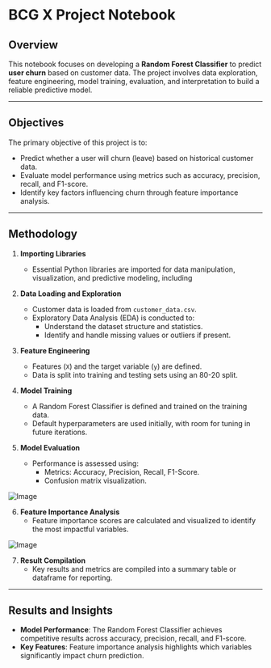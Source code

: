 # BCG X Project Notebook

## Overview
This notebook focuses on developing a **Random Forest Classifier** to predict **user churn** based on customer data. The project involves data exploration, feature engineering, model training, evaluation, and interpretation to build a reliable predictive model.

---

## Objectives
The primary objective of this project is to:
- Predict whether a user will churn (leave) based on historical customer data.
- Evaluate model performance using metrics such as accuracy, precision, recall, and F1-score.
- Identify key factors influencing churn through feature importance analysis.

---

## Methodology

1. **Importing Libraries**
   - Essential Python libraries are imported for data manipulation, visualization, and predictive modeling, including

2. **Data Loading and Exploration**
   - Customer data is loaded from `customer_data.csv`.
   - Exploratory Data Analysis (EDA) is conducted to:
     - Understand the dataset structure and statistics.
     - Identify and handle missing values or outliers if present.

3. **Feature Engineering**
   - Features (`X`) and the target variable (`y`) are defined.
   - Data is split into training and testing sets using an 80-20 split.

4. **Model Training**
   - A Random Forest Classifier is defined and trained on the training data.
   - Default hyperparameters are used initially, with room for tuning in future iterations.

5. **Model Evaluation**
   - Performance is assessed using:
     - Metrics: Accuracy, Precision, Recall, F1-Score.
     - Confusion matrix visualization.
       
![Image](https://github.com/user-attachments/assets/2905e8f4-48f2-446d-a01c-b730159f6349)

6. **Feature Importance Analysis**
   - Feature importance scores are calculated and visualized to identify the most impactful variables.

![Image](https://github.com/user-attachments/assets/991b574e-a89a-4a58-ac79-fa54c4f1c6de)

7. **Result Compilation**
   - Key results and metrics are compiled into a summary table or dataframe for reporting.

---

## Results and Insights
- **Model Performance**: The Random Forest Classifier achieves competitive results across accuracy, precision, recall, and F1-score.
- **Key Features**: Feature importance analysis highlights which variables significantly impact churn prediction.

